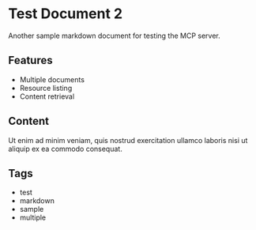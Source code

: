 # Test Document 2

Another sample markdown document for testing the MCP server.

## Features

- Multiple documents
- Resource listing
- Content retrieval

## Content

Ut enim ad minim veniam, quis nostrud exercitation ullamco laboris nisi ut aliquip ex ea commodo consequat.

## Tags

- test
- markdown
- sample
- multiple 